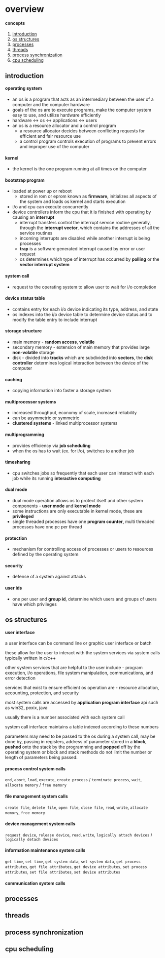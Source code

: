 #  overview

####  concepts

1.  [introduction](#introduction)  
2.  [os structures](#os-structures)  
3.  [processes](#processes)  
4.  [threads](#threads)  
5.  [process synchronization](#process-synchronization)  
6.  [cpu scheduling](#cpu-scheduling)  

##  introduction

####  operating system

-  an os is a program that acts as an intermediary between the user of a computer and the computer hardware
-  goals of the os are to execute programs, make the computer system easy to use, and utilize hardware efficiently
-  hardware $\leftrightarrow$ os $\leftrightarrow$ applications $\leftrightarrow$ users
-  an os is a resource allocator and a control program
    +  a resource allocator decides between conflicting requests for efficient and fair resource use
    +  a control program controls execution of programs to prevent errors and improper use of the computer

####  kernel

-  the kernel is the one program running at all times on the computer

####  bootstrap program

-  loaded at power up or reboot
    +  stored in rom or eprom known as **firmware**, initializes all aspects of the system and loads os kernel and starts execution
-  i/o and cpu can execute concurrently
-  device controllers inform the cpu that it is finished with operating by causing an **interrupt**
    +  interrupt transfers control the interrupt service routine generally, through the **interrupt vector**, which contains the addresses of all the service routines
    +  incoming interrupts are disabled while another interrupt is being processes
    +  **trap** is a software generated interrupt caused by error or user request
    +  os determines which type of interrupt has occurred by **polling** or the **vector interrupt system**

####  system call

-  request to the operating system to allow user to wait for i/o completion

####  device status table

-  contains entry for each i/o device indicating its type, address, and state
-  os indexes into the i/o device table to determine device status and to modify the table entry to include interrupt

####  storage structure

-  main memory -  **random access**, **volatile**
-  secondary memory -  extension of main memory that provides large **non-volatile** storage
-  disk -  divided into **tracks** which are subdivided into **sectors**, the **disk controller** determines logical interaction between the device of the computer

####  caching

-  copying information into faster a storage system

####  multiprocessor systems

-  increased throughput, economy of scale, increased reliability
-  can be asymmetric or symmetric
-  **clustered systems** -  linked multiprocessor systems

####  multiprogramming

-  provides efficiency via **job scheduling**
-  when the os has to wait (ex. for i/o), switches to another job

####  timesharing

-  cpu switches jobs so frequently that each user can interact with each job while its running **interactive computing**

####  dual mode

-  dual mode operation allows os to protect itself and other system components -  **user mode** and **kernel mode**
-  some instructions are only executable in kernel mode, these are **privileged**
-  single threaded processes have one **program counter**, multi threaded processes have one pc per thread

####  protection

-  mechanism for controlling access of processes or users to resources defined by the operating system

####  security

-  defense of a system against attacks

####  user ids

-  one per user and **group id**, determine which users and groups of users have which privileges

##  os structures

####  user interface

a user interface can be command line or graphic user interface or batch

these allow for the user to interact with the system services via system calls typically written in c/c++

other system services that are helpful to the user include -  program execution, i/o operations, file system manipulation, communications, and error detection

services that exist to ensure efficient os operation are -  resource allocation, accounting, protection, and security

most system calls are accessed by **application program interface** api such as win32, poxix, java

usually there is a number associated with each system call

system call interface maintains a table indexed according to these numbers

parameters may need to be passed to the os during a system call, may be done by, passing in registers, address of parameter stored in a **block**, **pushed** onto the stack by the programming and **popped** off by the operating system or block and stack methods do not limit the number or length of parameters being passed.

####  process control system calls

`end`, `abort`, `load`, `execute`, `create process` / `terminate process`, `wait`, `allocate memory` / `free memory`

####  file management system calls

`create file`, `delete file`, `open file`, `close file`, `read`, `write`, `allocate memory`, `free memory`

####  device management system calls

`request device`, `release device`, `read`, `write`, `logically attach devices` / `logically detach devices`

####  information maintenance  system calls

`get time`, `set time`, `get system data`, `set system data`, `get process attributes`, `get file attributes`, `get device attributes`, `set process attributes`, `set file attributes`, `set device attributes`

####  communication system calls

##  processes

##  threads

##  process synchronization

##  cpu scheduling

